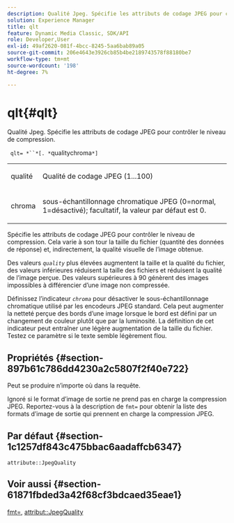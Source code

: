 ```yaml
---
description: Qualité Jpeg. Spécifie les attributs de codage JPEG pour contrôler le niveau de compression.
solution: Experience Manager
title: qlt
feature: Dynamic Media Classic, SDK/API
role: Developer,User
exl-id: 49af2620-081f-4bcc-8245-5aa6bab89a05
source-git-commit: 206e4643e3926cb85b4be2189743578f88180be7
workflow-type: tm+mt
source-wordcount: '198'
ht-degree: 7%

---
```


# qlt{#qlt}

Qualité Jpeg. Spécifie les attributs de codage JPEG pour contrôler le niveau de compression.

` qlt= *``*[. *`qualitychroma`*]`

<table id="simpletable_A245B6A3D2374A6A89DE63A5621CFEC0"> 
 <tr class="strow"> 
  <td class="stentry"> <p> <span class="varname"> qualité </span> </p> </td> 
  <td class="stentry"> <p>Qualité de codage JPEG (1...100) </p> </td> 
 </tr> 
 <tr class="strow"> 
  <td class="stentry"> <p> <span class="varname"> chroma  </span> </p> </td> 
  <td class="stentry"> <p>sous-échantillonnage chromatique JPEG (0=normal, 1=désactivé); facultatif, la valeur par défaut est 0. </p> </td> 
 </tr> 
</table>

Spécifie les attributs de codage JPEG pour contrôler le niveau de compression. Cela varie à son tour la taille du fichier (quantité des données de réponse) et, indirectement, la qualité visuelle de l’image obtenue.

Des valeurs *`quality`* plus élevées augmentent la taille et la qualité du fichier, des valeurs inférieures réduisent la taille des fichiers et réduisent la qualité de l’image perçue. Des valeurs supérieures à 90 génèrent des images impossibles à différencier d’une image non compressée.

Définissez l’indicateur *`chroma`* pour désactiver le sous-échantillonnage chromatique utilisé par les encodeurs JPEG standard. Cela peut augmenter la netteté perçue des bords d’une image lorsque le bord est défini par un changement de couleur plutôt que par la luminosité. La définition de cet indicateur peut entraîner une légère augmentation de la taille du fichier. Testez ce paramètre si le texte semble légèrement flou.

## Propriétés {#section-897b61c786dd4230a2c5807f2f40e722}

Peut se produire n’importe où dans la requête.

Ignoré si le format d’image de sortie ne prend pas en charge la compression JPEG. Reportez-vous à la description de `fmt=` pour obtenir la liste des formats d’image de sortie qui prennent en charge la compression JPEG.

## Par défaut {#section-1c1257df843c475bbac6aadaffcb6347}

`attribute::JpegQuality`

## Voir aussi {#section-61871fbded3a42f68cf3bdcaed35eae1}

[fmt=](../../../../../ir-api/http-protocol/image-rendering-api-ref/c-ir-http-protocol-ref/c-ir-http-protocol-command-reference/r-ir-fmt.md#reference-4c743f67d56b47c5b774fcc900ff758c),  [attribut::JpegQuality](../../../../../ir-api/material-cat/image-rendering-api-ref/c-ir-material-catalog/c-ir-attributes-reference/r-ir-jpegquality.md#reference-d86fc5ad18bb436891efdbe1f98fea50)
